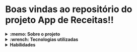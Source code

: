# Boas vindas ao repositório do projeto App de Receitas!!


<details>
  <summary>
    <strong>:memo: Sobre o projeto</strong>
  </summary><br>
  
  - Projeto App de Receitas desenvolvido em grupo na Trybe no módulo de Back-End..
  
  - Desenvolver um app de receitas, que deverá se conectar com  duas 2 API’s ao mesmo tempo e implementar uma interface mobile only.
  Grupo:
  * Almos Augusto Turma-17
  * Bruce Alberto Turma-17
  * Rafael Santos Turma-17
  * Felipe Barboza Turma-17
  * Mauricio Turma-17
</details>

<details>
  <summary>
    <strong>:wrench: Tecnologias utilizadas</strong>
  </summary><br>
  
  - JavaScript 
  - React Hooks
  - Context API
  - Kanban
  - React Testing Library 
  
</details>

<details>
  <summary>
    <strong>Habilidades</strong>
  </summary><br>
  Neste projeto, foi verificado como:

* Aplicar e desenvolver um sistema que permite visualizar, buscar, filtrar, favoritar, compartilhar e acompanhar o processo de preparação de receitas e drinks. A base de dados serão 2 APIs distintas, uma para comidas e outra para bebidas;
* O layout tem como foco dispositivos móveis, então todos os protótipos vão estar desenvolvidos em telas menores;
* Cobertura de testes, código deve ser testável, e deve possuir uma suite de testes robusta e com alta cobertura;



  
  
### Project Preview

![ezgif com-gif-maker](https://user-images.githubusercontent.com/88805423/171513171-ff67d15e-d7b4-491c-9c0e-945713cc0c9d.gif)


